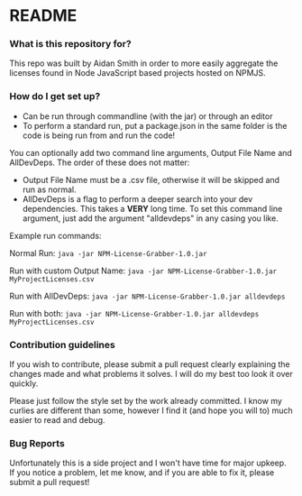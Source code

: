 # README #

### What is this repository for? ###
This repo was built by Aidan Smith in order to more easily aggregate the licenses found in Node JavaScript based projects hosted on NPMJS.

### How do I get set up? ###

* Can be run through commandline (with the jar) or through an editor
* To perform a standard run, put a package.json in the same folder is the code is being run from and run the code!

You can optionally add two command line arguments, Output File Name and AllDevDeps. The order of these does not matter:

* Output File Name must be a .csv file, otherwise it will be skipped and run as normal.
* AllDevDeps is a flag to perform a deeper search into your dev dependencies. This takes a **VERY** long time. To set this command line argument, just add the argument "alldevdeps" in any casing you like.

Example run commands:

Normal Run: `java -jar NPM-License-Grabber-1.0.jar `

Run with custom Output Name: `java -jar NPM-License-Grabber-1.0.jar MyProjectLicenses.csv`

Run with AllDevDeps: `java -jar NPM-License-Grabber-1.0.jar alldevdeps`

Run with both: `java -jar NPM-License-Grabber-1.0.jar alldevdeps MyProjectLicenses.csv`

### Contribution guidelines ###

If you wish to contribute, please submit a pull request clearly explaining the changes made and what problems it solves. I will do my best too look it over quickly.

Please just follow the style set by the work already committed. I know my curlies are different than some, however I find it (and hope you will to) much easier to read and debug.

### Bug Reports ###

Unfortunately this is a side project and I won't have time for major upkeep. If you notice a problem, let me know, and if you are able to fix it, please submit a pull request!